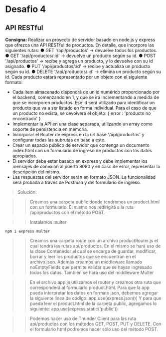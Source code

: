 # Desafio 4 

## API RESTful

**Consigna:**
Realizar un proyecto de servidor basado en node.js y express que
ofrezca una API RESTful de productos. En detalle, que incorpore las siguientes
rutas:
● GET '/api/productos' -> devuelve todos los productos.
● GET '/api/productos/:id' -> devuelve un producto según su id.
● POST '/api/productos' -> recibe y agrega un producto, y lo devuelve con su id
asignado.
● PUT '/api/productos/:id' -> recibe y actualiza un producto según su id.
● DELETE '/api/productos/:id' -> elimina un producto según su id.
Cada producto estará representado por un objeto con el siguiente formato:
- Cada ítem almacenado dispondrá de un id numérico proporcionado por el backend,
comenzando en 1, y que se irá incrementando a medida de que se incorporen
productos. Ese id será utilizado para identificar un producto que va a ser listado en
forma individual.
Para el caso de que un producto no exista, se devolverá el objeto:
{ error : 'producto no encontrado' }
- Implementar la API en una clase separada, utilizando un array como soporte de
persistencia en memoria.
- Incorporar el Router de express en la url base '/api/productos' y configurar todas las
subrutas en base a este.
- Crear un espacio público de servidor que contenga un documento index.html con un
formulario de ingreso de productos con los datos apropiados.
- El servidor debe estar basado en express y debe implementar los mensajes de conexión
al puerto 8080 y en caso de error, representar la descripción del mismo.
- Las respuestas del servidor serán en formato JSON. La funcionalidad será probada a
través de Postman y del formulario de ingreso.

> Solución:


> > Creamos una carpeta public donde tendremos un product.html con un formulario. El mismo nos redirigirá a la ruta /api/productos con el método POST.

> > Instalamos multer

```
npm i express multer
```

> > Creamos una carpeta route con un archivo productRouter.js el cual tendrá las rutas api/productos. En el mismo se hará uso de la clase Contenedor el cual se encarga de guardar, modificar, borrar y leer los productos que se encuentran en el archivo.json. Además creamos un middleware llamado noEmptyFields que permite validar que se hayan ingresado todos los datos. También se hará uso del middleware Multer

> > En el archivo app.js utilizamos el router y creamos otra ruta que corresponderá al formulario product.html. Para que la app pueda interpretar los datos en formato json, debemos agregar la siguiente línea de código:
app.use(express.json())
Y para que pueda leer el product.html de la carpeta public, agregamos lo siguiente:
app.use(express.static('public'))

> > Podemos hacer uso de Thunder Client para las ruta api/productos con los métodos GET, POST, PUT y DELETE. Con el formulario html podremos hacer sólo uso del método POST.
